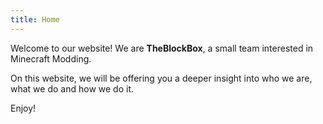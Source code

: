 ```yaml
---
title: Home
---
```

Welcome to our website! We are **TheBlockBox**, a small team interested in Minecraft Modding.

On this website, we will be offering you a deeper insight into who we are, what we do and how we do it.

Enjoy!